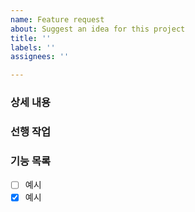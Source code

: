 ```yaml
---
name: Feature request
about: Suggest an idea for this project
title: ''
labels: ''
assignees: ''

---
```


### 상세 내용

### 선행 작업

### 기능 목록
- [ ] 예시
- [x] 예시
